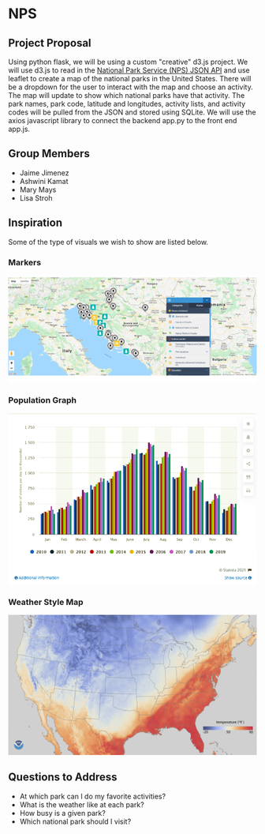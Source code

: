 # NPS
## Project Proposal
Using python flask, we will be using a custom "creative" d3.js project. We will use d3.js to read in the [National Park Service (NPS) JSON API](https://www.nps.gov/subjects/developer/api-documentation.htm) and use leaflet to create a map of the national parks in the United States. There will be a dropdown for the user to interact with the map and choose an activity. The map will update to show which national parks have that activity. The park names, park code, latitude and longitudes, activity lists, and activity codes will be pulled from the JSON and stored using SQLite. We will use the axios javascript library to connect the backend app.py to the front end app.js.

## Group Members
- Jaime Jimenez
- Ashwini Kamat
- Mary Mays
- Lisa Stroh

## Inspiration
Some of the type of visuals we wish to show are listed below.
### Markers
![markers map](images/markers.png)
### Population Graph
![population graphics](images/population.png)
### Weather Style Map
![weather map](images/weather.png)
## Questions to Address
- At which park can I do my favorite activities?
- What is the weather like at each park?
- How busy is a given park?
- Which national park should I visit?
